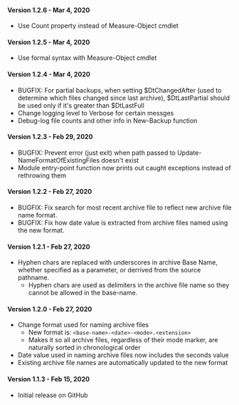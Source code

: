 #### Version 1.2.6 - Mar 4, 2020
- Use Count property instead of Measure-Object cmdlet

#### Version 1.2.5 - Mar 4, 2020
- Use formal syntax with Measure-Object cmdlet

#### Version 1.2.4 - Mar 4, 2020
- BUGFIX: For partial backups, when setting $DtChangedAfter (used to determine which files changed since last archive), $DtLastPartial should be used only if it's greater than $DtLastFull
- Change logging level to Verbose for certain messges
- Debug-log file counts and other info in New-Backup function

#### Version 1.2.3 - Feb 29, 2020
- BUGFIX: Prevent error (just exit) when path passed to Update-NameFormatOfExistingFiles doesn't exist
- Module entry-point function now prints out caught exceptions instead of rethrowing them

#### Version 1.2.2 - Feb 27, 2020
- BUGFIX: Fix search for most recent archive file to reflect new archive file name format.
- BUGFIX: Fix how date value is extracted from archive files named using the new format.

#### Version 1.2.1 - Feb 27, 2020
- Hyphen chars are replaced with underscores in archive Base Name, whether specified as a parameter, or derrived from the source pathname.
  - Hyphen chars are used as delimiters in the archive file name so they cannot be allowed in the base-name.

#### Version 1.2.0 - Feb 27, 2020
- Change format used for naming archive files
  - New format is: `<base-name>-<date>-<mode>.<extension>`
  - Makes it so all archive files, regardless of their mode marker, are naturally sorted in chronological order
- Date value used in naming archive files now includes the seconds value
- Existing archive file names are automatically updated to the new format

#### Version 1.1.3 - Feb 15, 2020
- Initial release on GitHub
